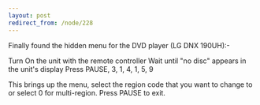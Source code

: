 ```yaml
---
layout: post
redirect_from: /node/228
---
```


Finally found the hidden menu for the DVD player (LG DNX 190UH):-

Turn On the unit with the remote controller
Wait until "no disc" appears in the unit's display
Press PAUSE, 3, 1, 4, 1, 5, 9

This brings up the menu, select the region code that you want to change to or select 0 for multi-region.
Press PAUSE to exit.
